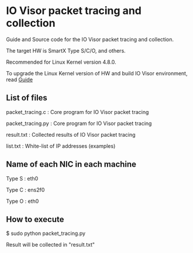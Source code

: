 # IO Visor packet tracing and collection
Guide and Source code for the IO Visor packet tracing and collection.

The target HW is SmartX Type S/C/O, and others.

Recommended for Linux Kernel version 4.8.0.

To upgrade the Linux Kernel version of HW and build IO Visor environment, read [Guide](https://github.com/SmartX-Team/IOVisor_packet_tracing_and_collection/blob/master/files/Guide%20for%20IO%20Visor%20Environment.pptx)

## List of files

packet_tracing.c : Core program for IO Visor packet tracing

packet_tracing.py : Core program for IO Visor packet tracing

result.txt : Collected results of IO Visor packet tracing

list.txt : White-list of IP addresses (examples)

## Name of each NIC in each machine

Type S : eth0

Type C : ens2f0

Type O : eth0


## How to execute

$ sudo python packet_tracing.py


Result will be collected in "result.txt"

